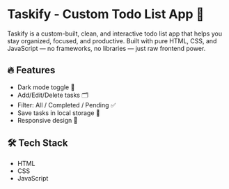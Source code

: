 # Taskify - Custom Todo List App 📝

Taskify is a custom-built, clean, and interactive todo list app that helps you stay organized, focused, and productive. Built with pure HTML, CSS, and JavaScript — no frameworks, no libraries — just raw frontend power.

## 🔥 Features
- Dark mode toggle 🌙
- Add/Edit/Delete tasks 🗂️
- Filter: All / Completed / Pending ✅
- Save tasks in local storage 💾
- Responsive design 📱

## 🛠️ Tech Stack
- HTML
- CSS
- JavaScript


